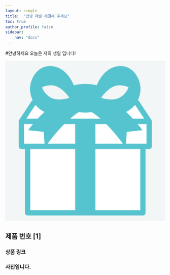 ```yaml
---
layout: single
title:  "안녕 제발 해결해 주세요"
toc: true
author_profile: false
sidebar:
    nav: "docs"
---
```


#안녕하세요 오늘은 저의 생일 입니다!

![mint5](../images/2024-03-18-first/mint5.png)

## 제품 번호 [1]



### 상품 링크

### 사진입니다.

